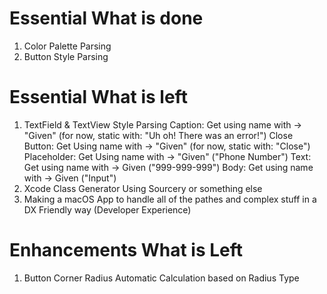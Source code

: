 # Essential What is done
1. Color Palette Parsing
2. Button Style Parsing

# Essential What is left
1. TextField & TextView Style Parsing
    Caption: Get using name with -> "Given" (for now, static with: "Uh oh! There was an error!")
    Close Button: Get Using name with -> "Given" (for now, static with: "Close")
    Placeholder: Get Using name with -> "Given" ("Phone Number")
    Text: Get using name with -> Given ("999-999-999")
    Body: Get using name with -> Given ("Input")
2. Xcode Class Generator Using Sourcery or something else
3. Making a macOS App to handle all of the pathes and complex stuff in a DX Friendly way (Developer Experience)

# Enhancements What is Left
1. Button Corner Radius Automatic Calculation based on Radius Type